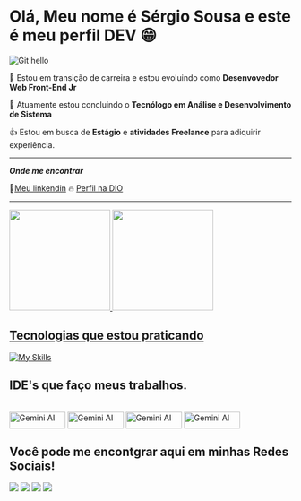 # Olá, Meu nome é Sérgio Sousa e este é meu perfil DEV 😁

![Git hello](https://raw.githubusercontent.com/gist/JayaRaghavendra/5289d3687bf8bcd6d806b3655e11c7f4/raw/abf4b7228cadc93427e398a7f4d8fb031988c90d/Hello%20World.gif)

:pill: Estou em transição de carreira e estou evoluindo como **Desenvovedor Web Front-End Jr**

:muscle: Atuamente estou concluindo o **Tecnólogo em Análise e Desenvolvimento de Sistema**

:+1: Estou em busca de **Estágio** e **atividades Freelance** para adiquirir experiência.

-----------------
___Onde me encontrar___

:book:[Meu linkendin](https://www.linkedin.com/in/sergiosousa-tec/)
:fire: [Perfil na DIO](https://www.dio.me/users/sergioturgeo)

-----------------

 <div>
   <a href="https://github.com/SergioDevSousa">
   <img height="180em" src="https://github-readme-stats.vercel.app/api?username=SergioDevSousa&show_icons=true&theme=tokyonight&include_all_commits=true&count_private=true"/>
   <img height="180em" src="https://github-readme-stats.vercel.app/api/top-langs/?username=SergioDevSousa&layout=compact&langs_count=6&theme=tokyonight"/>
</div>

## Tecnologias que estou praticando

[![My Skills](https://skillicons.dev/icons?i=py,js,css,html,bootstrap,azure,c#,nodejs,figma&theme=light)](https://skillicons.dev)

</div>

## IDE's que faço meus trabalhos.

<div style="display: inline_block"><br>
  <img align="center" alt="Gemini AI" height="30" width="100" src="https://img.shields.io/badge/Gemini-8E75B2?style=for-the-badge&logo=googlebard&logoColor=fff">
  <img align="center" alt="Gemini AI" height="30" width="100" src="https://img.shields.io/badge/Colab-F9AB00?style=for-the-badge&logo=googlecolab&color=525252">
  <img align="center" alt="Gemini AI" height="30" width="100" src="https://img.shields.io/badge/VSCode-0078D4?style=for-the-badge&logo=visual%20studio%20code&logoColor=white">
  <img align="center" alt="Gemini AI" height="30" width="100" src="https://img.shields.io/badge/ChatGPT-74aa9c?style=for-the-badge&logo=openai&logoColor=white">
  
</div>

## Você pode me encontgrar aqui em minhas Redes Sociais!
 
<div> 
  <a href="https://www.youtube.com/@TecServ/featured" target="_blank"><img src="https://img.shields.io/badge/YouTube-FF0000?style=for-the-badge&logo=youtube&logoColor=white" target="_blank"></a>
 <a href="sergiosousa_33291" target="_blank"><img src="https://img.shields.io/badge/Discord-7289DA?style=for-the-badge&logo=discord&logoColor=white" target="_blank"></a> 
  <a href = "oxenttesergio@gmail.com"><img src="https://img.shields.io/badge/-Gmail-%23333?style=for-the-badge&logo=gmail&logoColor=white" target="_blank"></a>
  <a href="https://www.linkedin.com/in/sergiosousa-tec/" target="_blank"><img src="https://img.shields.io/badge/-LinkedIn-%230077B5?style=for-the-badge&logo=linkedin&logoColor=white" target="_blank"></a>
</div>
